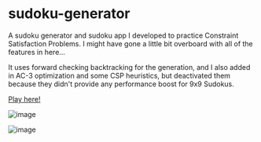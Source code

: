 # sudoku-generator
A sudoku generator and sudoku app I developed to practice Constraint Satisfaction Problems.
I might have gone a little bit overboard with all of the features in here...

It uses forward checking backtracking for the generation, and I also added in AC-3 optimization and some CSP heuristics, but deactivated them because they didn't provide any performance boost for 9x9 Sudokus.

[Play here!](https://philippschoen.github.io/sudoku-generator/)

![image](https://github.com/user-attachments/assets/79946ab3-59c1-432e-9ad7-535f0dc44285)

![image](https://github.com/user-attachments/assets/bc7a1013-2feb-496a-a21b-b46e263aa890)


